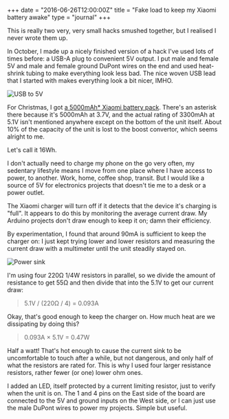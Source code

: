 +++
date = "2016-06-26T12:00:00Z"
title = "Fake load to keep my Xiaomi battery awake"
type = "journal"
+++

This is really two very, very small hacks smushed together, but I realised I
never wrote them up.

In October, I made up a nicely finished version of a hack I've used lots of
times before: a USB-A plug to convenient 5V output. I put male and female 5V
and male and female ground DuPont wires on the end and used heat-shrink tubing
to make everything look less bad. The nice woven USB lead that I started with
makes everything look a bit nicer, IMHO.

![USB to 5V](https://pbs.twimg.com/media/CSU4PXVUsAASXON.jpg)

For Christmas, I got [a 5000mAh\* Xiaomi battery pack][x]. There's an asterisk
there because it's 5000mAh at 3.7V, and the actual rating of 3300mAh at 5.1V
isn't mentioned anywhere except on the bottom of the unit itself. About 10% of
the capacity of the unit is lost to the boost convertor, which seems alright to
me.

Let's call it 16Wh.

I don't actually need to charge my phone on the go very often, my sedentary
lifestyle means I move from one place where I have access to power, to another.
Work, home, coffee shop, transit. But I would like a source of 5V for
electronics projects that doesn't tie me to a desk or a power outlet.

The Xiaomi charger will turn off if it detects that the device it's charging is
"full". It appears to do this by monitoring the average current draw. My
Arduino projects don't draw enough to keep it on; damn their efficiency.


By experimentation, I found that around 90mA is sufficient to keep the charger
on: I just kept trying lower and lower resistors and measuring the current draw
with a multimeter until the unit steadily stayed on.

![Power sink](https://pbs.twimg.com/media/CZpqPZHWQAAKaTK.jpg)

I'm using four 220&ohm; 1/4W resistors in parallel, so we divide the amount of
resistance to get 55&ohm; and then divide that into the 5.1V to get our current
draw:

> 5.1V / (220&ohm; / 4) = 0.093A

Okay, that's good enough to keep the charger on. How much heat are we dissipating by doing this?

> 0.093A &times; 5.1V = 0.47W

Half a watt! That's hot enough to cause the current sink to be uncomfortable to
touch after a while, but not dangerous, and only half of what the resistors are
rated for. This is why I used four larger resistance resistors, rather fewer
(or one) lower ohm ones.

I added an LED, itself protected by a current limiting resistor, just to verify
when the unit is on. The 1 and 4 pins on the East side of the board are
connected to the 5V and ground inputs on the West side, or I can just use the
male DuPont wires to power my projects. Simple but useful.

[x]: https://www.amazon.com/Xiaomi-5000mAh-External-Battery-Portable/dp/B01BRF5JPC
